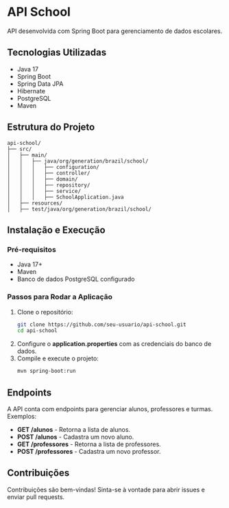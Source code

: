 # API School

API desenvolvida com Spring Boot para gerenciamento de dados escolares.

## Tecnologias Utilizadas
- Java 17
- Spring Boot
- Spring Data JPA
- Hibernate
- PostgreSQL
- Maven

## Estrutura do Projeto
```
api-school/
├── src/
│   ├── main/
│   │   ├── java/org/generation/brazil/school/
│   │   │   ├── configuration/
│   │   │   ├── controller/
│   │   │   ├── domain/
│   │   │   ├── repository/
│   │   │   ├── service/
│   │   │   ├── SchoolApplication.java
│   ├── resources/
│   ├── test/java/org/generation/brazil/school/
```

## Instalação e Execução

### Pré-requisitos
- Java 17+
- Maven
- Banco de dados PostgreSQL configurado

### Passos para Rodar a Aplicação
1. Clone o repositório:
   ```bash
   git clone https://github.com/seu-usuario/api-school.git
   cd api-school
   ```
2. Configure o **application.properties** com as credenciais do banco de dados.
3. Compile e execute o projeto:
   ```bash
   mvn spring-boot:run
   ```

## Endpoints
A API conta com endpoints para gerenciar alunos, professores e turmas. Exemplos:

- **GET /alunos** - Retorna a lista de alunos.
- **POST /alunos** - Cadastra um novo aluno.
- **GET /professores** - Retorna a lista de professores.
- **POST /professores** - Cadastra um novo professor.

## Contribuições
Contribuições são bem-vindas! Sinta-se à vontade para abrir issues e enviar pull requests.
